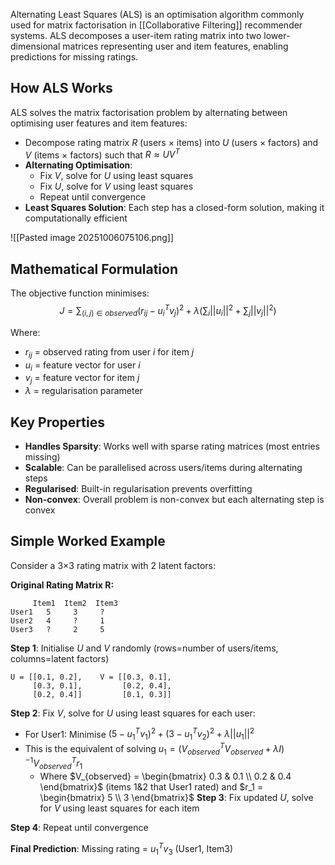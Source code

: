 Alternating Least Squares (ALS) is an optimisation algorithm commonly used for matrix factorisation in [[Collaborative Filtering]] recommender systems. ALS decomposes a user-item rating matrix into two lower-dimensional matrices representing user and item features, enabling predictions for missing ratings.
## How ALS Works
ALS solves the matrix factorisation problem by alternating between optimising user features and item features:
- Decompose rating matrix $R$ (users × items) into $U$ (users × factors) and $V$ (items × factors) such that $R ≈ UV^T$
- **Alternating Optimisation**: 
	- Fix $V$, solve for $U$ using least squares
	- Fix $U$, solve for $V$ using least squares  
	- Repeat until convergence
- **Least Squares Solution**: Each step has a closed-form solution, making it computationally efficient

![[Pasted image 20251006075106.png]]

## Mathematical Formulation
The objective function minimises:
$$J = \sum_{(i,j) \in observed} (r_{ij} - u_i^T v_j)^2 + \lambda(\sum_i ||u_i||^2 + \sum_j ||v_j||^2)$$

Where:
- $r_{ij}$ = observed rating from user $i$ for item $j$
- $u_i$ = feature vector for user $i$
- $v_j$ = feature vector for item $j$  
- $\lambda$ = regularisation parameter
## Key Properties
- **Handles Sparsity**: Works well with sparse rating matrices (most entries missing)
- **Scalable**: Can be parallelised across users/items during alternating steps
- **Regularised**: Built-in regularisation prevents overfitting
- **Non-convex**: Overall problem is non-convex but each alternating step is convex
## Simple Worked Example
Consider a 3×3 rating matrix with 2 latent factors:

**Original Rating Matrix R:**
```
     Item1  Item2  Item3
User1   5     3     ?
User2   4     ?     1  
User3   ?     2     5
```

**Step 1**: Initialise $U$ and $V$ randomly (rows=number of users/items, columns=latent factors)
```
U = [[0.1, 0.2],    V = [[0.3, 0.1],
     [0.3, 0.1],         [0.2, 0.4], 
     [0.2, 0.4]]         [0.1, 0.3]]
```

**Step 2**: Fix $V$, solve for $U$ using least squares for each user:
- For User1: Minimise $(5 - u_1^T v_1)^2 + (3 - u_1^T v_2)^2 + \lambda||u_1||^2$
- This is the equivalent of solving $u_1 = (V_{observed}^T V_{observed} + \lambda I)^{-1} V_{observed}^T r_1$ 
	- Where $V_{observed} = \begin{bmatrix} 0.3 & 0.1 \\ 0.2 & 0.4 \end{bmatrix}$ (items 1&2 that User1 rated) and $r_1 = \begin{bmatrix} 5 \\ 3 \end{bmatrix}$
**Step 3**: Fix updated $U$, solve for $V$ using least squares for each item

**Step 4**: Repeat until convergence

**Final Prediction**: Missing rating = $u_1^T v_3$ (User1, Item3)
